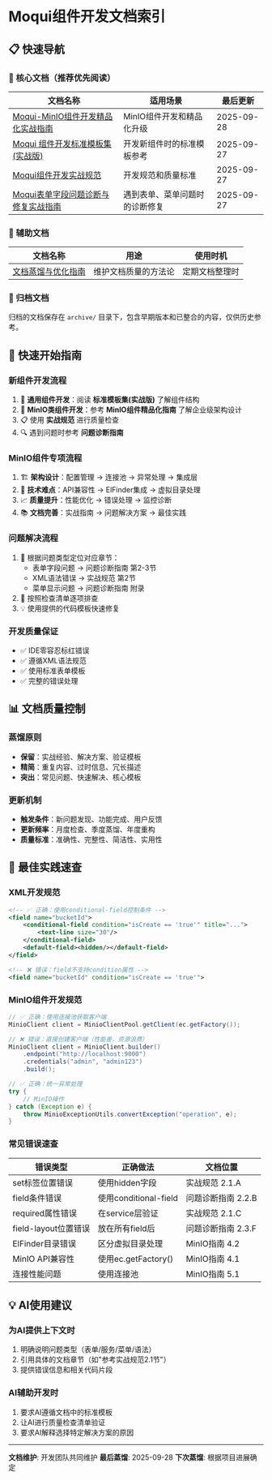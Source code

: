 # Moqui组件开发文档索引

## 📋 快速导航

### 🎯 核心文档（推荐优先阅读）

| 文档名称 | 适用场景 | 最后更新 |
|---------|---------|----------|
| [Moqui-MinIO组件开发精品化实战指南](./Moqui-MinIO组件开发精品化实战指南.md) | MinIO组件开发和精品化升级 | 2025-09-28 |
| [Moqui 组件开发标准模板集(实战版)](./Moqui%20组件开发标准模板集(实战版).md) | 开发新组件时的标准模板参考 | 2025-09-27 |
| [Moqui组件开发实战规范](./Moqui组件开发实战规范.md) | 开发规范和质量标准 | 2025-09-27 |
| [Moqui表单字段问题诊断与修复实战指南](./Moqui表单字段问题诊断与修复实战指南.md) | 遇到表单、菜单问题时的诊断修复 | 2025-09-27 |

### 🔧 辅助文档

| 文档名称 | 用途 | 使用时机 |
|---------|-----|----------|
| [文档蒸馏与优化指南](./文档蒸馏与优化指南.md) | 维护文档质量的方法论 | 定期文档整理时 |

### 📁 归档文档

归档的文档保存在 `archive/` 目录下，包含早期版本和已整合的内容，仅供历史参考。

## 🚀 快速开始指南

### 新组件开发流程
1. 📖 **通用组件开发**：阅读 **标准模板集(实战版)** 了解组件结构
2. 🎯 **MinIO类组件开发**：参考 **MinIO组件精品化指南** 了解企业级架构设计
3. 📋 使用 **实战规范** 进行质量检查
4. 🔍 遇到问题时参考 **问题诊断指南**

### MinIO组件专项流程
1. 🏗️ **架构设计**：配置管理 → 连接池 → 异常处理 → 集成层
2. 🔧 **技术难点**：API兼容性 → ElFinder集成 → 虚拟目录处理
3. 📈 **质量提升**：性能优化 → 错误处理 → 监控诊断
4. 📚 **文档完善**：实战指南 → 问题解决方案 → 最佳实践

### 问题解决流程
1. 🎯 根据问题类型定位对应章节：
   - 表单字段问题 → 问题诊断指南 第2-3节
   - XML语法错误 → 实战规范 第2节
   - 菜单显示问题 → 问题诊断指南 附录
2. 📝 按照检查清单逐项排查
3. 💡 使用提供的代码模板快速修复

### 开发质量保证
- ✅ IDE零容忍标红错误
- ✅ 遵循XML语法规范
- ✅ 使用标准表单模板
- ✅ 完整的错误处理

## 📊 文档质量控制

### 蒸馏原则
- **保留**：实战经验、解决方案、验证模板
- **精简**：重复内容、过时信息、冗长描述
- **突出**：常见问题、快速解决、核心模板

### 更新机制
- **触发条件**：新问题发现、功能完成、用户反馈
- **更新频率**：月度检查、季度蒸馏、年度重构
- **质量标准**：准确性、完整性、简洁性、实用性

## 🎯 最佳实践速查

### XML开发规范
```xml
<!-- ✅ 正确：使用conditional-field控制条件 -->
<field name="bucketId">
    <conditional-field condition="isCreate == 'true'" title="...">
        <text-line size="30"/>
    </conditional-field>
    <default-field><hidden/></default-field>
</field>

<!-- ❌ 错误：field不支持condition属性 -->
<field name="bucketId" condition="isCreate == 'true'">
```

### MinIO组件开发规范
```java
// ✅ 正确：使用连接池获取客户端
MinioClient client = MinioClientPool.getClient(ec.getFactory());

// ❌ 错误：直接创建客户端（性能差，资源浪费）
MinioClient client = MinioClient.builder()
    .endpoint("http://localhost:9000")
    .credentials("admin", "admin123")
    .build();

// ✅ 正确：统一异常处理
try {
    // MinIO操作
} catch (Exception e) {
    throw MinioExceptionUtils.convertException("operation", e);
}
```

### 常见错误速查
| 错误类型 | 正确做法 | 文档位置 |
|---------|---------|----------|
| set标签位置错误 | 使用hidden字段 | 实战规范 2.1.A |
| field条件错误 | 使用conditional-field | 问题诊断指南 2.2.B |
| required属性错误 | 在service层验证 | 实战规范 2.1.C |
| field-layout位置错误 | 放在所有field后 | 问题诊断指南 2.3.F |
| ElFinder目录错误 | 区分虚拟目录处理 | MinIO指南 4.2 |
| MinIO API兼容性 | 使用ec.getFactory() | MinIO指南 4.1 |
| 连接性能问题 | 使用连接池 | MinIO指南 5.1 |

## 💡 AI使用建议

### 为AI提供上下文时
1. 明确说明问题类型（表单/服务/菜单/语法）
2. 引用具体的文档章节（如"参考实战规范2.1节"）
3. 提供错误信息和相关代码片段

### AI辅助开发时
1. 要求AI遵循文档中的标准模板
2. 让AI进行质量检查清单验证
3. 要求AI解释选择特定解决方案的原因

---

**文档维护**: 开发团队共同维护
**最后蒸馏**: 2025-09-28
**下次蒸馏**: 根据项目进展确定